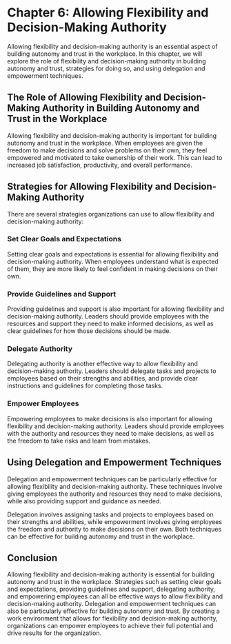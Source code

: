 Chapter 6: Allowing Flexibility and Decision-Making Authority
=============================================================

Allowing flexibility and decision-making authority is an essential aspect of building autonomy and trust in the workplace. In this chapter, we will explore the role of flexibility and decision-making authority in building autonomy and trust, strategies for doing so, and using delegation and empowerment techniques.

The Role of Allowing Flexibility and Decision-Making Authority in Building Autonomy and Trust in the Workplace
--------------------------------------------------------------------------------------------------------------

Allowing flexibility and decision-making authority is important for building autonomy and trust in the workplace. When employees are given the freedom to make decisions and solve problems on their own, they feel empowered and motivated to take ownership of their work. This can lead to increased job satisfaction, productivity, and overall performance.

Strategies for Allowing Flexibility and Decision-Making Authority
-----------------------------------------------------------------

There are several strategies organizations can use to allow flexibility and decision-making authority:

### Set Clear Goals and Expectations

Setting clear goals and expectations is essential for allowing flexibility and decision-making authority. When employees understand what is expected of them, they are more likely to feel confident in making decisions on their own.

### Provide Guidelines and Support

Providing guidelines and support is also important for allowing flexibility and decision-making authority. Leaders should provide employees with the resources and support they need to make informed decisions, as well as clear guidelines for how those decisions should be made.

### Delegate Authority

Delegating authority is another effective way to allow flexibility and decision-making authority. Leaders should delegate tasks and projects to employees based on their strengths and abilities, and provide clear instructions and guidelines for completing those tasks.

### Empower Employees

Empowering employees to make decisions is also important for allowing flexibility and decision-making authority. Leaders should provide employees with the authority and resources they need to make decisions, as well as the freedom to take risks and learn from mistakes.

Using Delegation and Empowerment Techniques
-------------------------------------------

Delegation and empowerment techniques can be particularly effective for allowing flexibility and decision-making authority. These techniques involve giving employees the authority and resources they need to make decisions, while also providing support and guidance as needed.

Delegation involves assigning tasks and projects to employees based on their strengths and abilities, while empowerment involves giving employees the freedom and authority to make decisions on their own. Both techniques can be effective for building autonomy and trust in the workplace.

Conclusion
----------

Allowing flexibility and decision-making authority is essential for building autonomy and trust in the workplace. Strategies such as setting clear goals and expectations, providing guidelines and support, delegating authority, and empowering employees can all be effective ways to allow flexibility and decision-making authority. Delegation and empowerment techniques can also be particularly effective for building autonomy and trust. By creating a work environment that allows for flexibility and decision-making authority, organizations can empower employees to achieve their full potential and drive results for the organization.
